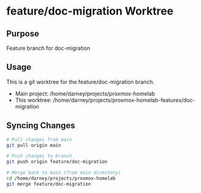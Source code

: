 # feature/doc-migration Worktree

## Purpose
Feature branch for doc-migration

## Usage
This is a git worktree for the feature/doc-migration branch.
- Main project: /home/darney/projects/proxmox-homelab
- This worktree: /home/darney/projects/proxmox-homelab-features/doc-migration

## Syncing Changes
```bash
# Pull changes from main
git pull origin main

# Push changes to branch
git push origin feature/doc-migration

# Merge back to main (from main directory)
cd /home/darney/projects/proxmox-homelab
git merge feature/doc-migration
```
